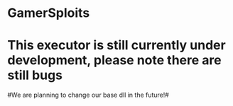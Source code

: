 # GamerSploits

# This executor is still currently under development, please note there are still bugs #
#We are planning to change our base dll in the future!#
